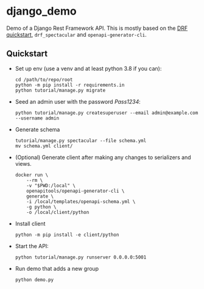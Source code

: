 # django_demo

Demo of a Django Rest Framework API. This is mostly based on the [DRF
quickstart][drf_quickstart], `drf_spectacular` and `openapi-generator-cli`.


[drf_quickstart]: https://www.django-rest-framework.org/tutorial/quickstart/

## Quickstart

- Set up env (use a venv and at least python 3.8 if you can):

    ```shell
    cd /path/to/repo/root
    python -m pip install -r requirements.in
    python tutorial/manage.py migrate
    ```

- Seed an admin user with the password _Pass1234_:

    ```shell
    python tutorial/manage.py createsuperuser --email admin@example.com --username admin
    ```

- Generate schema

     ```shell
    tutorial/manage.py spectacular --file schema.yml
    mv schema.yml client/
    ```

- (Optional) Generate client after making any changes to serializers and views.

    ```shell
    docker run \
        --rm \
        -v "$PWD:/local" \
        openapitools/openapi-generator-cli \
        generate \
        -i /local/templates/openapi-schema.yml \
        -g python \
        -o /local/client/python
    ```

- Install client

    ```shell
    python -m pip install -e client/python
    ```

- Start the API:

    ```shell
    python tutorial/manage.py runserver 0.0.0.0:5001
    ```

- Run demo that adds a new group

    ```shell
    python demo.py
    ```

